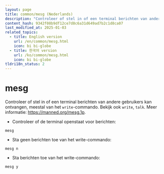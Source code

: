```yaml
---
layout: page
title: common/mesg (Nederlands)
description: "Controleer of stel in of een terminal berichten van andere gebruikers kan ontvangen, meestal van het `write`-commando."
content_hash: 9342f08b9df12ce7d8c6a31d649ad7b2c1d8ca07
last_modified_at: 2025-01-03
related_topics:
  - title: English version
    url: /en/common/mesg.html
    icon: bi bi-globe
  - title: 한국어 version
    url: /ko/common/mesg.html
    icon: bi bi-globe
tldri18n_status: 2
---
```

# mesg

Controleer of stel in of een terminal berichten van andere gebruikers kan ontvangen, meestal van het `write`-commando.
Bekijk ook `write`, `talk`.
Meer informatie: <https://manned.org/mesg.1p>.

- Controleer of de terminal openstaat voor berichten:

`mesg`

- Sta geen berichten toe van het write-commando:

`mesg n`

- Sta berichten toe van het write-commando:

`mesg y`
